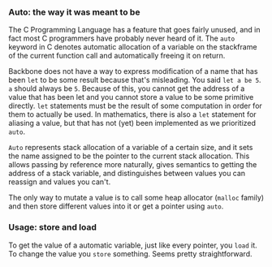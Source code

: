 ### Auto: the way it was meant to be

The C Programming Language has a feature that goes fairly unused, and in fact most C programmers 
have probably never heard of it. The `auto` keyword in C denotes automatic allocation of a variable
on the stackframe of the current function call and automatically freeing it on return.

Backbone does not have a way to express modification of a name that has been `let` to be some
result because that's misleading. You said `let a be 5`. `a` should always be `5`. Because of this,
you cannot get the address of a value that has been let and you cannot store a value to be some
primitive directly. `let` statements must be the result of some computation in order for them to 
actually be used. In mathematics, there is also a `let` statement for aliasing a value, but that
has not (yet) been implemented as we prioritized `auto`.

`Auto` represents stack allocation of a variable of a certain size, and it sets the name assigned
to be the pointer to the current stack allocation. This allows passing by reference more 
naturally, gives semantics to getting the address of a stack variable, and distinguishes between
values you can reassign and values you can't.

The only way to mutate a value is to call some heap allocator (`malloc` family) and then store 
different values into it or get a pointer using `auto`.

### Usage: store and load

To get the value of a automatic variable, just like every pointer, you `load` it.
To change the value you `store` something. Seems pretty straightforward.

  